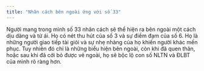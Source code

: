 ```yaml
---
title: "Nhân cách bên ngoài ứng với số 33"
---
```

Người mang trong mình số 33 nhân cách sẽ thể hiện ra bên ngoài một cách dịu dàng và từ ái. Họ có nét thu hút của số 3 và sự điềm đạm của số 6. Họ là những người giao tiếp tài giỏi và sự nhẹ nhàng của họ khiến người khác mến phục. Tuy nhiên đó chỉ là những biểu hiện bên ngoài, còn khi đã quen thân, hoặc sau khi đã cởi bỏ được vẻ ngoài, họ sẽ bộc lộ con số NLTN và ĐLBT của mình rõ ràng hơn.